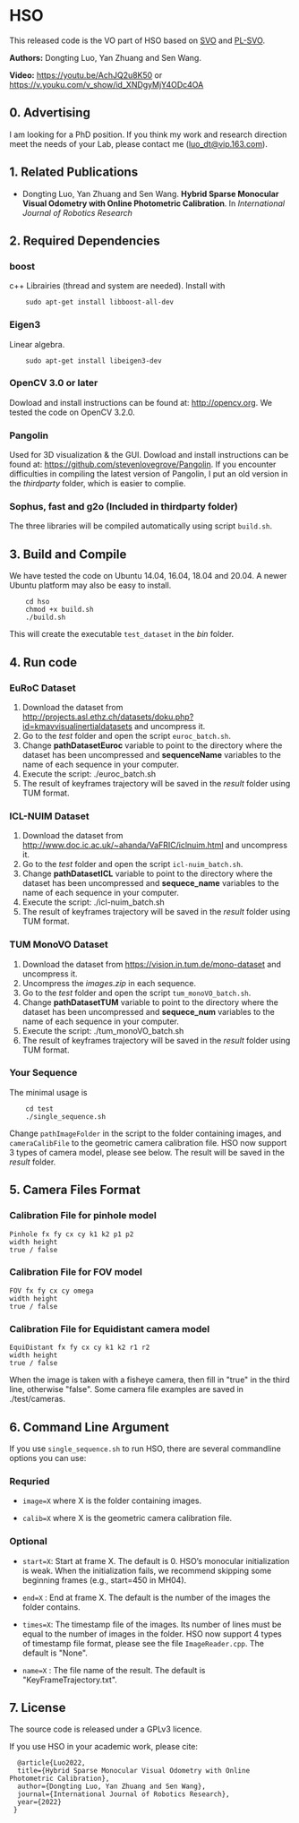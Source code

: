 # HSO

This released code is the VO part of HSO based on [SVO](https://github.com/uzh-rpg/rpg_svo) and [PL-SVO](https://github.com/rubengooj/pl-svo).

**Authors:** Dongting Luo, Yan Zhuang and Sen Wang.

**Video:** https://youtu.be/AchJQ2u8K50  or  https://v.youku.com/v_show/id_XNDgyMjY4ODc4OA

## 0. Advertising
I am looking for a PhD position. If you think my work and research direction meet the needs of your Lab, please contact me (luo_dt@vip.163.com).


## 1. Related Publications

* Dongting Luo, Yan Zhuang and Sen Wang. **Hybrid Sparse Monocular Visual Odometry with Online Photometric Calibration**. In *International Journal of Robotics Research*

## 2. Required Dependencies

### boost
c++ Librairies (thread and system are needed). Install with
	
		sudo apt-get install libboost-all-dev

### Eigen3
Linear algebra.

		sudo apt-get install libeigen3-dev

### OpenCV 3.0 or later
Dowload and install instructions can be found at: http://opencv.org. We tested the code on OpenCV 3.2.0.

### Pangolin
Used for 3D visualization & the GUI. Dowload and install instructions can be found at: https://github.com/stevenlovegrove/Pangolin.
If you encounter difficulties in compiling the latest version of Pangolin, I put an old version in the *thirdparty* folder, which is easier to complie.

### Sophus, fast and g2o (Included in thirdparty folder)
The three libraries will be compiled automatically using script `build.sh`.

## 3. Build and Compile
We have tested the code on Ubuntu 14.04, 16.04, 18.04 and 20.04. A newer Ubuntu platform may also be easy to install.

		cd hso
		chmod +x build.sh
		./build.sh

This will create the executable `test_dataset` in the *bin* folder.

## 4. Run code

### EuRoC Dataset

1. Download the dataset from http://projects.asl.ethz.ch/datasets/doku.php?id=kmavvisualinertialdatasets and uncompress it.
2. Go to the *test* folder and open the script `euroc_batch.sh`.
3. Change **pathDatasetEuroc** variable to point to the directory where the dataset has been uncompressed and **sequenceName** variables to the name of each sequence in your computer.
4. Execute the script: ./euroc_batch.sh
5. The result of keyframes trajectory will be saved in the *result* folder using TUM format.

### ICL-NUIM Dataset

1. Download the dataset from http://www.doc.ic.ac.uk/~ahanda/VaFRIC/iclnuim.html and uncompress it.
2. Go to the *test* folder and open the script `icl-nuim_batch.sh`.
3. Change **pathDatasetICL** variable to point to the directory where the dataset has been uncompressed and **sequece_name** variables to the name of each sequence in your computer.
4. Execute the script: ./icl-nuim_batch.sh
5. The result of keyframes trajectory will be saved in the *result* folder using TUM format.

### TUM MonoVO Dataset

1. Download the dataset from https://vision.in.tum.de/mono-dataset and uncompress it.
2. Uncompress the *images.zip* in each sequence.
3. Go to the *test* folder and open the script `tum_monoVO_batch.sh`.
4. Change **pathDatasetTUM** variable to point to the directory where the dataset has been uncompressed and **sequece_num** variables to the name of each sequence in your computer.
5. Execute the script: ./tum_monoVO_batch.sh
6. The result of keyframes trajectory will be saved in the *result* folder using TUM format.

### Your Sequence
The minimal usage is
	
		cd test
		./single_sequence.sh 
	
Change `pathImageFolder` in the script to the folder containing images, and `cameraCalibFile` to the geometric camera calibration file. HSO now support 3 types of camera model, please see below. 
The result will be saved in the *result* folder.

## 5. Camera Files Format

### Calibration File for pinhole model

	Pinhole fx fy cx cy k1 k2 p1 p2
	width height
	true / false

### Calibration File for FOV model

	FOV fx fy cx cy omega
	width height
	true / false

### Calibration File for Equidistant camera model

	EquiDistant fx fy cx cy k1 k2 r1 r2
	width height
	true / false

When the image is taken with a fisheye camera, then fill in "true" in the third line, otherwise "false". Some camera file examples are saved in ./test/cameras.

## 6. Command Line Argument
If you use `single_sequence.sh` to run HSO, there are several commandline options you can use:

### Requried
- `image=X` where X is the folder containing images.

- `calib=X` where X is the geometric camera calibration file.

### Optional 
- `start=X`: Start at frame X. The default is 0. HSO’s monocular initialization is weak. When the initialization fails, we recommend skipping some beginning frames (e.g., start=450 in MH04).

- `end=X`  : End at frame X. The default is the number of the images the folder contains.

- `times=X`: The timestamp file of the images. Its number of lines must be equal to the number of images in the folder. HSO now support 4 types of timestamp file format, please see the file `ImageReader.cpp`. The default is "None".

- `name=X` : The file name of the result. The default is "KeyFrameTrajectory.txt".

## 7. License
The source code is released under a GPLv3 licence.

If you use HSO in your academic work, please cite:

      @article{Luo2022,
      title={Hybrid Sparse Monocular Visual Odometry with Online Photometric Calibration},
      author={Dongting Luo, Yan Zhuang and Sen Wang},
      journal={International Journal of Robotics Research},
      year={2022}
     }
